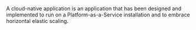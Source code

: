 A cloud-native application is an application that has been designed and implemented to run on a Platform-as-a-Service installation and to embrace horizontal elastic scaling.
